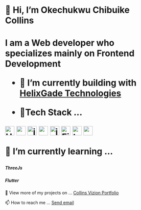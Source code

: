 <h1>👋 Hi, I’m Okechukwu Chibuike Collins<h1>
<p style="margin-bottom: 10px;">I am a Web developer who specializes mainly on Frontend Development<p>

 - 🔭 I’m currently building with [HelixGade Technologies](http://helixgade.com//)


- 👀Tech Stack ...

  <p>
<img src="https://toppng.com/uploads/preview/html5-logo-vector-free-download-11574222422da5narngo7.png" style="width: 30px; height: 30px;" alt="HTML5">
<img src="https://cdn.freebiesupply.com/logos/large/2x/css3-logo-png-transparent.png" style="width: 30px; height: 30px;" alt="css3">
<img src="https://upload.wikimedia.org/wikipedia/commons/6/6a/JavaScript-logo.png" style="width: 30px; height: 30px;" alt="javascript">
<img src="https://cdn.freebiesupply.com/logos/large/2x/react-1-logo-png-transparent.png" style="width: 30px; height: 30px;" alt="reactJS">
<img src="https://www.pngitem.com/pimgs/m/206-2069866_transparent-css3-logo-png-jquery-logo-png-png.png" style="width: 30px; height: 30px;" alt="jQuery">
<img src="https://icon2.cleanpng.com/20180417/irq/kisspng-firebase-cloud-messaging-computer-icons-google-clo-github-5ad5d3cde70706.9853526815239628299463.jpg" style="width: 30px; height: 30px;" alt="Firebase">
<img src="https://www.nicepng.com/png/detail/400-4004661_deep-analysis-tailwind-logo.png" style="width: 30px; height: 30px;" alt="tailwind">
<img src="https://www.nicepng.com/png/detail/361-3619393_responsive-web-design-responsive-web-design-logo.png" style="width: 30px; height: 30px;" alt="responsive web design">
  </p>


  
 🌱 I’m currently learning ...
  <h5>ThreeJs</h5>
  <h5>Flutter</h5>    
    
  
 💞️ View more of my projects on ...
  <a href="collinsvizionportfolio.netlify.app">Collins Vizion Portfolio</a>

 

📫 How to reach me ...
    <a href="mailto:someone@example.com">Send email</a>

  

<!---
CollinsVizion35/CollinsVizion35 is a ✨ special ✨ repository because its `README.md` (this file) appears on your GitHub profile.
You can click the Preview link to take a look at your changes.
--->
